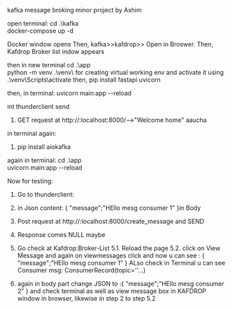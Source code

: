 kafka message broking minor project by Ashim

open terminal:
cd .\kafka\
docker-compose up -d

Docker window opens
Then, kafka>>kafdrop>> Open in Broswer. Then, Kafdrop Broker list indow appears


then in new terminal cd .\app\
python -m venv .\venv\ for creating virtual working env and activate it using .\venv\Scripts\activate 
then, pip install fastapi uvicorn


then, in terminal:
uvicorn main:app --reload



int thunderclient send 
1. GET request at http://:localhost:8000/-->"Welcome home" aaucha


in terminal again:
1. pip install aiokafka


again in terminal:
cd .\app\
uvicorn main:app --reload



Now for testing:
1. Go to thunderclient:
2. in Json content: {
    "message";"HEllo mesg consumer 1"
}in Body
3. Post request at  http://:localhost:8000/create_message and SEND
4. Response comes NULL maybe
5. Go check at Kafdrop:Broker-List
5.1. Reload the page
5.2. click on View Message and again on viewmessages click and now u can see :  {
    "message";"HEllo mesg consumer 1"
}
ALso check in Terminal u can see Consumer msg: ConsumerRecord(topic=''...)


6. again in body part change JSON to :{
    "message";"HEllo mesg consumer 2"
}
and check terminal as well as view message box in KAFDROP window in browser, likewise in step 2 to step 5.2







